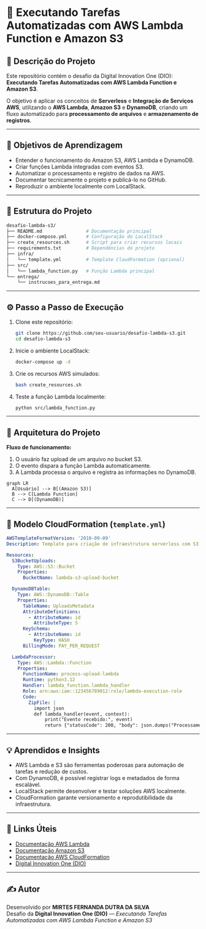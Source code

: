 
# 🚀 Executando Tarefas Automatizadas com AWS Lambda Function e Amazon S3

## 📘 Descrição do Projeto

Este repositório contém o desafio da Digital Innovation One (DIO): **Executando Tarefas Automatizadas com AWS Lambda Function e Amazon S3**.

O objetivo é aplicar os conceitos de **Serverless** e **Integração de Serviços AWS**, utilizando o **AWS Lambda**, **Amazon S3** e **DynamoDB**, 
criando um fluxo automatizado para **processamento de arquivos** e **armazenamento de registros**.

---

## 🎯 Objetivos de Aprendizagem

- Entender o funcionamento do Amazon S3, AWS Lambda e DynamoDB.
- Criar funções Lambda integradas com eventos S3.
- Automatizar o processamento e registro de dados na AWS.
- Documentar tecnicamente o projeto e publicá-lo no GitHub.
- Reproduzir o ambiente localmente com LocalStack.

---

## 📁 Estrutura do Projeto

```bash
desafio-lambda-s3/
├── README.md                # Documentação principal
├── docker-compose.yml       # Configuração do LocalStack
├── create_resources.sh      # Script para criar recursos locais
├── requirements.txt         # Dependências do projeto
├── infra/
│   └── template.yml         # Template CloudFormation (opcional)
├── src/
│   └── lambda_function.py   # Função Lambda principal
└── entrega/
    └── instrucoes_para_entrega.md
```

---

## ⚙️ Passo a Passo de Execução

1. Clone este repositório:
   ```bash
   git clone https://github.com/seu-usuario/desafio-lambda-s3.git
   cd desafio-lambda-s3
   ```

2. Inicie o ambiente LocalStack:
   ```bash
   docker-compose up -d
   ```

3. Crie os recursos AWS simulados:
   ```bash
   bash create_resources.sh
   ```

4. Teste a função Lambda localmente:
   ```bash
   python src/lambda_function.py
   ```

---

## 🧠 Arquitetura do Projeto

**Fluxo de funcionamento:**
1. O usuário faz upload de um arquivo no bucket S3.
2. O evento dispara a função Lambda automaticamente.
3. A Lambda processa o arquivo e registra as informações no DynamoDB.

```mermaid
graph LR
  A[Usuário] --> B[(Amazon S3)]
  B --> C[Lambda Function]
  C --> D[(DynamoDB)]
```

---

## 🧩 Modelo CloudFormation (`template.yml`)

```yaml
AWSTemplateFormatVersion: '2010-09-09'
Description: Template para criação de infraestrutura serverless com S3, Lambda e DynamoDB

Resources:
  S3BucketUploads:
    Type: AWS::S3::Bucket
    Properties:
      BucketName: lambda-s3-upload-bucket

  DynamoDBTable:
    Type: AWS::DynamoDB::Table
    Properties:
      TableName: UploadsMetadata
      AttributeDefinitions:
        - AttributeName: id
          AttributeType: S
      KeySchema:
        - AttributeName: id
          KeyType: HASH
      BillingMode: PAY_PER_REQUEST

  LambdaProcessor:
    Type: AWS::Lambda::Function
    Properties:
      FunctionName: process-upload-lambda
      Runtime: python3.12
      Handler: lambda_function.lambda_handler
      Role: arn:aws:iam::123456789012:role/lambda-execution-role
      Code:
        ZipFile: |
          import json
          def lambda_handler(event, context):
              print("Evento recebido:", event)
              return {"statusCode": 200, "body": json.dumps("Processamento concluído")}
```

---

## 💡 Aprendidos e Insights

- AWS Lambda e S3 são ferramentas poderosas para automação de tarefas e redução de custos.
- Com DynamoDB, é possível registrar logs e metadados de forma escalável.
- LocalStack permite desenvolver e testar soluções AWS localmente.
- CloudFormation garante versionamento e reprodutibilidade da infraestrutura.

---

## 🔗 Links Úteis

- [Documentação AWS Lambda](https://docs.aws.amazon.com/lambda)
- [Documentação Amazon S3](https://docs.aws.amazon.com/s3)
- [Documentação AWS CloudFormation](https://docs.aws.amazon.com/cloudformation)
- [Digital Innovation One (DIO)](https://www.dio.me)

---

## ✍️ Autor

Desenvolvido por **MIRTES FERNANDA DUTRA DA SILVA**  
Desafio da **Digital Innovation One (DIO)** — *Executando Tarefas Automatizadas com AWS Lambda Function e Amazon S3*
